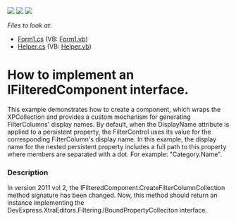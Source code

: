 <!-- default badges list -->
![](https://img.shields.io/endpoint?url=https://codecentral.devexpress.com/api/v1/VersionRange/128621164/11.2.5%2B)
[![](https://img.shields.io/badge/Open_in_DevExpress_Support_Center-FF7200?style=flat-square&logo=DevExpress&logoColor=white)](https://supportcenter.devexpress.com/ticket/details/E1350)
[![](https://img.shields.io/badge/📖_How_to_use_DevExpress_Examples-e9f6fc?style=flat-square)](https://docs.devexpress.com/GeneralInformation/403183)
<!-- default badges end -->
<!-- default file list -->
*Files to look at*:

* [Form1.cs](./CS/Q200298/Form1.cs) (VB: [Form1.vb](./VB/Q200298/Form1.vb))
* [Helper.cs](./CS/Q200298/Helper.cs) (VB: [Helper.vb](./VB/Q200298/Helper.vb))
<!-- default file list end -->
# How to implement an IFilteredComponent interface.


<p>This example demonstrates how to create a component, which wraps the XPCollection and provides a custom mechanism for generating FilterColumns' display names. By default, when the DisplayName attribute is applied to a persistent property, the FilterControl uses  its value for the corresponding FilterColumn's display name. In this example, the display name for the nested persistent property includes a full path to this property where members are separated with a dot. For example: "Category.Name".</p>


<h3>Description</h3>

<p>In version 2011 vol 2, the IFilteredComponent.CreateFilterColumnCollection method signature has been changed. Now, this method should return an instance implementing the DevExpress.XtraEditors.Filtering.IBoundPropertyColleciton interface.</p>

<br/>



